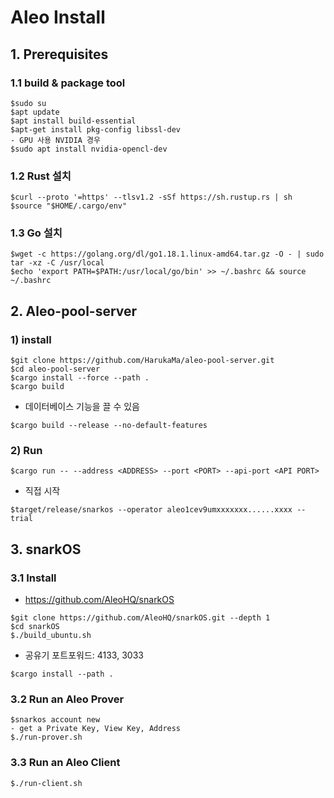 
# Aleo Install

## 1. Prerequisites

### 1.1 build & package tool
```
$sudo su
$apt update
$apt install build-essential
$apt-get install pkg-config libssl-dev
- GPU 사용 NVIDIA 경우
$sudo apt install nvidia-opencl-dev

```
### 1.2 Rust 설치
```
$curl --proto '=https' --tlsv1.2 -sSf https://sh.rustup.rs | sh
$source "$HOME/.cargo/env"
```
### 1.3 Go 설치
```
$wget -c https://golang.org/dl/go1.18.1.linux-amd64.tar.gz -O - | sudo tar -xz -C /usr/local
$echo 'export PATH=$PATH:/usr/local/go/bin' >> ~/.bashrc && source ~/.bashrc
```

## 2. Aleo-pool-server
### 1) install
```
$git clone https://github.com/HarukaMa/aleo-pool-server.git
$cd aleo-pool-server
$cargo install --force --path .
$cargo build
```
- 데이터베이스 기능을 끌 수 있음 
```
$cargo build --release --no-default-features
```
### 2) Run
```
$cargo run -- --address <ADDRESS> --port <PORT> --api-port <API PORT>
```
- 직접 시작
```
$target/release/snarkos --operator aleo1cev9umxxxxxxx......xxxx --trial
```

## 3. snarkOS

### 3.1 Install
- https://github.com/AleoHQ/snarkOS
```
$git clone https://github.com/AleoHQ/snarkOS.git --depth 1
$cd snarkOS
$./build_ubuntu.sh
```
- 공유기 포트포워드: 4133, 3033
```
$cargo install --path .
```

### 3.2 Run an Aleo Prover
```
$snarkos account new
- get a Private Key, View Key, Address
$./run-prover.sh
```
### 3.3 Run an Aleo Client
```
$./run-client.sh
```



